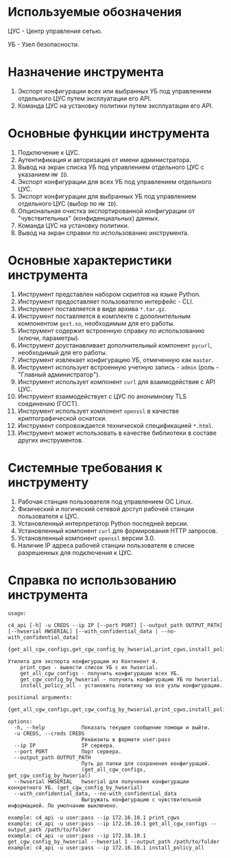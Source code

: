 # Используемые обозначения

ЦУС - Центр управления сетью.

УБ - Узел безопасности.

# Назначение инструмента

1. Экспорт конфигурации всех или выбранных УБ под управлением отдельного ЦУС путем эксплуатации его API.
2. Команда ЦУС на установку политики путем эксплуатации его API.

# Основные функции инструмента

1. Подключение к ЦУС.
2. Аутентификация и авторизация от имени администратора.
3. Вывод на экран списка УБ под управлением отдельного ЦУС с указанием `HW ID`.
4. Экспорт конфигурации для всех УБ под управлением отдельного ЦУС.
5. Экспорт конфигурации для выбранных УБ под управлением отдельного ЦУС (выбор по `HW ID`).
6. Опциональная очистка экспортированной конфигурации от "чувствительных" (конфиденциальных) данных.
7. Команда ЦУС на установку политики.
8. Вывод на экран справки по использованию инструмента.

# Основные характеристики инструмента

1. Инструмент представлен набором скриптов на языке Python.
2. Инструмент предоставляет пользователю интерфейс - CLI.
3. Инструмент поставляется в виде архива `*.tar.gz`.
4. Инструмент поставляется в комплекте с дополнительным компонентом `gost.so`, необходимым для его работы.
5. Инструмент содержит встроенную справку по использованию (ключи, параметры).
6. Инструмент доустанавливает дополнительный компонент `pycurl`, необходимый для его работы. 
7. Инструмент извлекает конфигурацию УБ, отмеченную как `master`.
8. Инструмент использует встроенную учетную запись - `admin` (роль - "Главный администратор").
9. Инструмент использует компонент `curl` для взаимодействия с API ЦУС.
10. Инструмент взаимодействует с ЦУС по анонимному TLS соединению (ГОСТ).
11. Инструмент использует компонент `openssl` в качестве криптографической оснатски.
12. Инструмент сопровождается технической спецификацией `*.html`.
13. Инструмент может использовать в качестве библиотеки в составе других инструментов.

# Системные требования к инструменту

1. Рабочая станция пользователя под управлением ОС Linux.
2. Физический и логический сетевой доступ рабочей станции пользователя к ЦУС.
3. Установленный интерпретатор Python последней версии.
4. Установленный компонент `curl` для формирования HTTP запросов.
5. Установленный компонент `openssl` версии 3.0.
6. Наличие IP адреса рабочей станции пользователя в списке разрешенных для подключения к ЦУС.

# Справка по использованию инструмента

```
usage: 

c4_api [-h] -u CREDS --ip IP [--port PORT] [--output_path OUTPUT_PATH] [--hwserial HWSERIAL] [--with_confidential_data | --no-with_confidential_data]
                 {get_all_cgw_configs,get_cgw_config_by_hwserial,print_cgws,install_policy_all}

Утилита для экспорта конфигурации из Континент 4.
	print_cgws - вывести список УБ с их hwserial.
	get_all_cgw_configs - получить конфигурации всех УБ.
	get_cgw_config_by_hwserial - получить конфигурацию УБ по hwserial.
	install_policy_all - установить политику на все узлы конфигурации.

positional arguments:
  {get_all_cgw_configs,get_cgw_config_by_hwserial,print_cgws,install_policy_all}

options:
  -h, --help            Показать текущее сообщение помощи и выйти.
  -u CREDS, --creds CREDS
                        Реквизиты в формате user:pass
  --ip IP               IP сервера.
  --port PORT           Порт сервера.
  --output_path OUTPUT_PATH
                        Путь до папки для сохранения конфигураций.
                        (get_all_cgw_configs, get_cgw_config_by_hwserial)
  --hwserial HWSERIAL   hwserial для получения конфигурации конкретного УБ. (get_cgw_config_by_hwserial)
  --with_confidential_data, --no-with_confidential_data
                        Выгружать конфигурацию с чувствительной информацией. По умолчанию выключено.

example: c4_api -u user:pass --ip 172.16.10.1 print_cgws
example: c4_api -u user:pass --ip 172.16.10.1 get_all_cgw_configs --output_path /path/to/folder
example: c4_api -u user:pass --ip 172.16.10.1 get_cgw_config_by_hwserial --hwserial 1 --output_path /path/to/folder
example: c4_api -u user:pass --ip 172.16.10.1 install_policy_all
```
